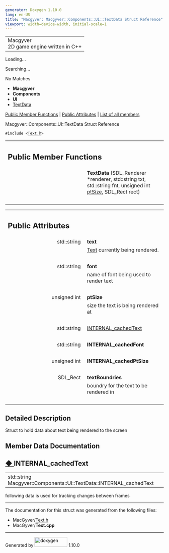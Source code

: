 ```yaml
---
generator: Doxygen 1.10.0
lang: en-US
title: "Macgyver: Macgyver::Components::UI::TextData Struct Reference"
viewport: width=device-width, initial-scale=1
---
```


<div id="top">

<div id="titlearea">

<table data-cellspacing="0" data-cellpadding="0">
<colgroup>
<col style="width: 100%" />
</colgroup>
<tbody>
<tr id="projectrow" class="odd">
<td id="projectalign"><div id="projectname">
Macgyver
</div>
<div id="projectbrief">
2D game engine written in C++
</div></td>
</tr>
</tbody>
</table>

</div>

<div id="main-nav">

</div>

<div id="MSearchSelectWindow"
onmouseover="return searchBox.OnSearchSelectShow()"
onmouseout="return searchBox.OnSearchSelectHide()"
onkeydown="return searchBox.OnSearchSelectKey(event)">

</div>

<div id="MSearchResultsWindow">

<div id="MSearchResults">

<div class="SRPage">

<div id="SRIndex">

<div id="SRResults">

</div>

<div id="Loading" class="SRStatus">

Loading...

</div>

<div id="Searching" class="SRStatus">

Searching...

</div>

<div id="NoMatches" class="SRStatus">

No Matches

</div>

</div>

</div>

</div>

</div>

<div id="nav-path" class="navpath">

- **Macgyver**
- **Components**
- **UI**
- <a href="struct_macgyver_1_1_components_1_1_u_i_1_1_text_data.html"
  class="el">TextData</a>

</div>

</div>

<div class="header">

<div class="summary">

[Public Member Functions](#pub-methods) \| [Public
Attributes](#pub-attribs) \| [List of all
members](struct_macgyver_1_1_components_1_1_u_i_1_1_text_data-members.html)

</div>

<div class="headertitle">

<div class="title">

Macgyver::Components::UI::TextData Struct Reference

</div>

</div>

</div>

<div class="contents">

`#include <`<a href="_text_8h_source.html" class="el"><code>Text.h</code></a>`>`

<table class="memberdecls">
<colgroup>
<col style="width: 50%" />
<col style="width: 50%" />
</colgroup>
<tbody>
<tr class="odd heading">
<td colspan="2"><h2 id="public-member-functions"
class="groupheader"><span id="pub-methods"></span> Public Member
Functions</h2></td>
</tr>
<tr id="r_a53fff2e180b23670655d1144b530b0d6"
class="even memitem:a53fff2e180b23670655d1144b530b0d6">
<td class="memItemLeft" style="text-align: right;"
data-valign="top"><span id="a53fff2e180b23670655d1144b530b0d6"></span>
 </td>
<td class="memItemRight" data-valign="bottom"><strong>TextData</strong>
(SDL_Renderer *renderer, std::string txt, std::string fnt, unsigned int
<a href="#a53f25e47d34ec0e2598cb52c023a7a95" class="el">ptSize</a>,
SDL_Rect rect)</td>
</tr>
<tr class="odd separator:a53fff2e180b23670655d1144b530b0d6">
<td colspan="2" class="memSeparator"> </td>
</tr>
</tbody>
</table>

<table class="memberdecls">
<colgroup>
<col style="width: 50%" />
<col style="width: 50%" />
</colgroup>
<tbody>
<tr class="odd heading">
<td colspan="2"><h2 id="public-attributes" class="groupheader"><span
id="pub-attribs"></span> Public Attributes</h2></td>
</tr>
<tr id="r_aeed5e9eaeab783aedf28b5ffd204a689"
class="even memitem:aeed5e9eaeab783aedf28b5ffd204a689">
<td class="memItemLeft" style="text-align: right;"
data-valign="top"><span id="aeed5e9eaeab783aedf28b5ffd204a689"></span>
std::string </td>
<td class="memItemRight" data-valign="bottom"><strong>text</strong></td>
</tr>
<tr class="odd memdesc:aeed5e9eaeab783aedf28b5ffd204a689">
<td class="mdescLeft"> </td>
<td class="mdescRight"><a
href="struct_macgyver_1_1_components_1_1_u_i_1_1_text.html"
class="el">Text</a> currently being rendered.<br />
</td>
</tr>
<tr class="even separator:aeed5e9eaeab783aedf28b5ffd204a689">
<td colspan="2" class="memSeparator"> </td>
</tr>
<tr id="r_a7ec87ed9e7219d2648db89305f29542c"
class="odd memitem:a7ec87ed9e7219d2648db89305f29542c">
<td class="memItemLeft" style="text-align: right;"
data-valign="top"><span id="a7ec87ed9e7219d2648db89305f29542c"></span>
std::string </td>
<td class="memItemRight" data-valign="bottom"><strong>font</strong></td>
</tr>
<tr class="even memdesc:a7ec87ed9e7219d2648db89305f29542c">
<td class="mdescLeft"> </td>
<td class="mdescRight">name of font being used to render text<br />
</td>
</tr>
<tr class="odd separator:a7ec87ed9e7219d2648db89305f29542c">
<td colspan="2" class="memSeparator"> </td>
</tr>
<tr id="r_a53f25e47d34ec0e2598cb52c023a7a95"
class="even memitem:a53f25e47d34ec0e2598cb52c023a7a95">
<td class="memItemLeft" style="text-align: right;"
data-valign="top"><span id="a53f25e47d34ec0e2598cb52c023a7a95"></span>
unsigned int </td>
<td class="memItemRight"
data-valign="bottom"><strong>ptSize</strong></td>
</tr>
<tr class="odd memdesc:a53f25e47d34ec0e2598cb52c023a7a95">
<td class="mdescLeft"> </td>
<td class="mdescRight">size the text is being rendered at<br />
</td>
</tr>
<tr class="even separator:a53f25e47d34ec0e2598cb52c023a7a95">
<td colspan="2" class="memSeparator"> </td>
</tr>
<tr id="r_a1762f7a47312594561cbd2818a259bc8"
class="odd memitem:a1762f7a47312594561cbd2818a259bc8">
<td class="memItemLeft" style="text-align: right;"
data-valign="top">std::string </td>
<td class="memItemRight" data-valign="bottom"><a
href="#a1762f7a47312594561cbd2818a259bc8"
class="el">INTERNAL_cachedText</a></td>
</tr>
<tr class="even separator:a1762f7a47312594561cbd2818a259bc8">
<td colspan="2" class="memSeparator"> </td>
</tr>
<tr id="r_ada936f2caccf604e78f53d5979bd4e4f"
class="odd memitem:ada936f2caccf604e78f53d5979bd4e4f">
<td class="memItemLeft" style="text-align: right;"
data-valign="top"><span id="ada936f2caccf604e78f53d5979bd4e4f"></span>
std::string </td>
<td class="memItemRight"
data-valign="bottom"><strong>INTERNAL_cachedFont</strong></td>
</tr>
<tr class="even separator:ada936f2caccf604e78f53d5979bd4e4f">
<td colspan="2" class="memSeparator"> </td>
</tr>
<tr id="r_ad544ca9d278db1cafa0f7d93dddeec8f"
class="odd memitem:ad544ca9d278db1cafa0f7d93dddeec8f">
<td class="memItemLeft" style="text-align: right;"
data-valign="top"><span id="ad544ca9d278db1cafa0f7d93dddeec8f"></span>
unsigned int </td>
<td class="memItemRight"
data-valign="bottom"><strong>INTERNAL_cachedPtSize</strong></td>
</tr>
<tr class="even separator:ad544ca9d278db1cafa0f7d93dddeec8f">
<td colspan="2" class="memSeparator"> </td>
</tr>
<tr id="r_afa8e9a0b8fc0ba2e20086e8bee510254"
class="odd memitem:afa8e9a0b8fc0ba2e20086e8bee510254">
<td class="memItemLeft" style="text-align: right;"
data-valign="top"><span id="afa8e9a0b8fc0ba2e20086e8bee510254"></span>
SDL_Rect </td>
<td class="memItemRight"
data-valign="bottom"><strong>textBoundries</strong></td>
</tr>
<tr class="even memdesc:afa8e9a0b8fc0ba2e20086e8bee510254">
<td class="mdescLeft"> </td>
<td class="mdescRight">boundry for the text to be rendered in<br />
</td>
</tr>
<tr class="odd separator:afa8e9a0b8fc0ba2e20086e8bee510254">
<td colspan="2" class="memSeparator"> </td>
</tr>
</tbody>
</table>

<span id="details"></span>

## Detailed Description

<div class="textblock">

Struct to hold data about text being rendered to the screen

</div>

## Member Data Documentation

<span id="a1762f7a47312594561cbd2818a259bc8"></span>

## <span class="permalink">[◆ ](#a1762f7a47312594561cbd2818a259bc8)</span>INTERNAL_cachedText

<div class="memitem">

<div class="memproto">

|                                                                     |
|---------------------------------------------------------------------|
| std::string Macgyver::Components::UI::TextData::INTERNAL_cachedText |

</div>

<div class="memdoc">

following data is used for tracking changes between frames

</div>

</div>

------------------------------------------------------------------------

The documentation for this struct was generated from the following
files:

- MacGyver/<a href="_text_8h_source.html" class="el">Text.h</a>
- MacGyver/**Text.cpp**

</div>

------------------------------------------------------------------------

<span class="small">Generated
by [<img src="doxygen.svg" class="footer" width="104" height="31"
alt="doxygen" />](https://www.doxygen.org/index.html) 1.10.0</span>
